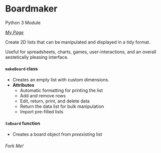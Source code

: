 # Boardmaker
Python 3 Module

_[My Page](http://jamesac42.github.io/Boardmaker)_

Create 2D lists that can be manipulated and displayed in a tidy format.

Useful for spreadsheets, charts, games, user-interactions, and an overall aestetically pleasing interface.

#### `makeBoard` class 
  - Creates an empty list with custom dimensions.
  - **Attributes**
	- Automatic formatting for printing the list
	- Add and remove rows
	- Edit, return, print, and delete data
	- Return the data list for bulk manipulation
	- Import pre-filled lists
	
#### `toBoard` function
  - Creates a board object from *preexisting* list


###### Fork Me!
